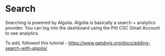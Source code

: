 # Search

Searching is powered by Algolia. Algolia is basically a search + analytics provider. You can log into the dashboard using the Pitt CSC Gmail Account to see analytics.

To add, followed this tutorial -
https://www.gatsbyjs.org/docs/adding-search-with-algolia/

